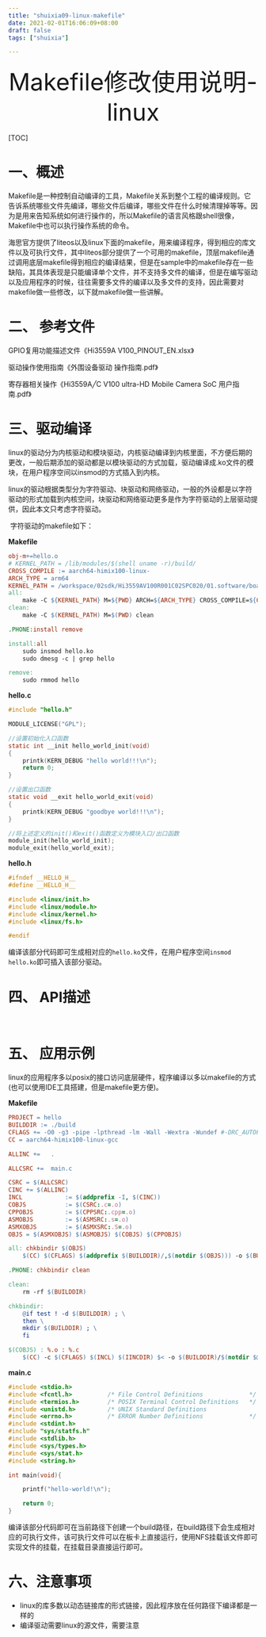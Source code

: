 ```yaml
---
title: "shuixia09-linux-makefile"
date: 2021-02-01T16:06:09+08:00
draft: false
tags: ["shuixia"]

---
```




<div align = "center" style="font-size:48px">Makefile修改使用说明-linux</div>

[TOC]

# 一、概述

​		Makefile是一种控制自动编译的工具，Makefile关系到整个工程的编译规则。它告诉系统哪些文件先编译，哪些文件后编译，哪些文件在什么时候清理掉等等。因为是用来告知系统如何进行操作的，所以Makefile的语言风格跟shell很像，Makefile中也可以执行操作系统的命令。

​		海思官方提供了liteos以及linux下面的makefile，用来编译程序，得到相应的库文件以及可执行文件，其中liteos部分提供了一个可用的makefile，顶层makefile通过调用底层makefile得到相应的编译结果，但是在sample中的makefile存在一些缺陷，其具体表现是只能编译单个文件，并不支持多文件的编译，但是在编写驱动以及应用程序的时候，往往需要多文件的编译以及多文件的支持，因此需要对makefile做一些修改，以下就makefile做一些讲解。



# 二、 参考文件

GPIO复用功能描述文件《Hi3559A V100_PINOUT_EN.xlsx》

驱动操作使用指南《外围设备驱动 操作指南.pdf》

寄存器相关操作《Hi3559A╱C V100 ultra-HD Mobile Camera SoC 用户指南.pdf》



# 三、驱动编译

​		linux的驱动分为内核驱动和模块驱动，内核驱动编译到内核里面，不方便后期的更改，一般后期添加的驱动都是以模块驱动的方式加载，驱动编译成.ko文件的模块，在用户程序空间以insmod的方式插入到内核。

​		linux的驱动根据类型分为字符驱动、块驱动和网络驱动，一般的外设都是以字符驱动的形式加载到内核空间，块驱动和网络驱动更多是作为字符驱动的上层驱动提供，因此本文只考虑字符驱动。

​		字符驱动的makefile如下：

**Makefile**

```makefile
obj-m+=hello.o
# KERNEL_PATH = /lib/modules/$(shell uname -r)/build/
CROSS_COMPILE := aarch64-himix100-linux-
ARCH_TYPE = arm64
KERNEL_PATH = /workspace/02sdk/Hi3559AV100R001C02SPC020/01.software/board/Hi3559AV100_SDK_V2.0.2.0/osdrv/opensource/kernel/linux-4.9.y_multi-core/
all:
	make -C ${KERNEL_PATH} M=${PWD} ARCH=${ARCH_TYPE} CROSS_COMPILE=${CROSS_COMPILE} modules
clean:
	make -C $(KERNEL_PATH) M=$(PWD) clean

.PHONE:install remove

install:all
	sudo insmod hello.ko
	sudo dmesg -c | grep hello

remove:
	sudo rmmod hello
```

**hello.c**

```c
#include "hello.h"

MODULE_LICENSE("GPL");              

//设置初始化入口函数
static int __init hello_world_init(void)
{
    printk(KERN_DEBUG "hello world!!!\n");
    return 0;
}

//设置出口函数
static void __exit hello_world_exit(void)
{
    printk(KERN_DEBUG "goodbye world!!!\n");
}

//将上述定义的init()和exit()函数定义为模块入口/出口函数
module_init(hello_world_init);
module_exit(hello_world_exit);
```

**hello.h**

```c
#ifndef __HELLO_H__
#define __HELLO_H__

#include <linux/init.h>             
#include <linux/module.h>          
#include <linux/kernel.h>   
#include <linux/fs.h>

#endif
```

​		编译该部分代码即可生成相对应的```hello.ko```文件，在用户程序空间```insmod hello.ko```即可插入该部分驱动。

# 四、 API描述

​	

# 五、 应用示例

​		linux的应用程序多以posix的接口访问底层硬件，程序编译以多以makefile的方式(也可以使用IDE工具搭建，但是makefile更方便)。

**Makefile**

```makefile
PROJECT = hello
BUILDDIR := ./build
CFLAGS += -O0 -g3 -pipe -lpthread -lm -Wall -Wextra -Wundef #-DRC_AUTOPILOT_EXT# -mfpu=vfpv3-fp16
CC = aarch64-himix100-linux-gcc

ALLINC += 	.	

ALLCSRC += 	main.c 

CSRC = $(ALLCSRC)
CINC += $(ALLINC)	
INCL	  		:= $(addprefix -I, $(CINC))
COBJS 			:= $(CSRC:.c=.o)
CPPOBJS 		:= $(CPPSRC:.cpp=.o)
ASMOBJS 		:= $(ASMSRC:.s=.o)
ASMXOBJS		:= $(ASMXSRC:.S=.o)
OBJS = $(ASMXOBJS) $(ASMOBJS) $(COBJS) $(CPPOBJS)

all: chkbindir $(OBJS)
	$(CC) $(CFLAGS) $(addprefix $(BUILDDIR)/,$(notdir $(OBJS))) -o $(BUILDDIR)/$(PROJECT)

.PHONE: chkbindir clean

clean:
	rm -rf $(BUILDDIR)

chkbindir:
	@if test ! -d $(BUILDDIR) ; \
	then \
	mkdir $(BUILDDIR) ; \
	fi

$(COBJS) : %.o : %.c
	$(CC) -c $(CFLAGS) $(INCL) $(IINCDIR) $< -o $(BUILDDIR)/$(notdir $@)	
```

**main.c**

```c
#include <stdio.h>
#include <fcntl.h>          /* File Control Definitions             */
#include <termios.h>        /* POSIX Terminal Control Definitions   */
#include <unistd.h>         /* UNIX Standard Definitions                */
#include <errno.h>          /* ERROR Number Definitions             */
#include <stdint.h>
#include "sys/statfs.h"
#include <stdlib.h> 
#include <sys/types.h> 
#include <sys/stat.h> 
#include <string.h>

int main(void){

    printf("hello-world!\n");

    return 0;
}
```

​		编译该部分代码即可在当前路径下创建一个build路径，在build路径下会生成相对应的可执行文件，该可执行文件可以在板卡上直接运行，使用NFS挂载该文件即可实现文件的挂载，在挂载目录直接运行即可。



# 六、注意事项

* linux的库多数以动态链接库的形式链接，因此程序放在任何路径下编译都是一样的
* 编译驱动需要linux的源文件，需要注意
<script src="../js/mermaid.min.js"></script>